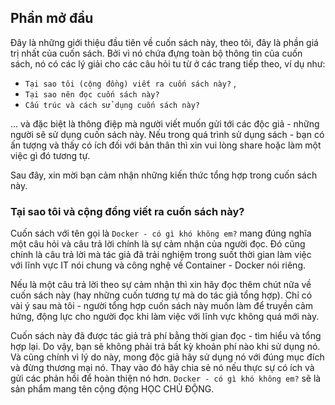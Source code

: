 ## Phần mở đầu

Đây là những giới thiệu đầu tiên về cuốn sách này, theo tôi, đây là phần giá trị nhất của cuốn sách. Bởi vì nó chứa đựng toàn bộ thông tin của cuốn sách, nó có các lý giải cho các câu hỏi tu từ ở các trang tiếp theo, ví dụ như: 
- `Tại sao tôi (cộng đồng) viết ra cuốn sách này?` ,
- `Tại sao nên đọc cuốn sách này? `
- `Cấu trúc và cách sử dụng cuốn sách này?` 

... và đặc biệt là thông điệp mà người viết muốn gửi tới các độc giả - những người sẽ sử dụng cuốn sách này. Nếu trong quá trình sử dụng sách - bạn có ấn tượng và thấy có ích đối với bản thân thì xin vui lòng share hoặc làm một việc gì đó tương tự.

Sau đây, xin mời bạn cảm nhận những kiến thức tổng hợp trong cuốn sách này.

### Tại sao tôi và cộng đồng viết ra cuốn sách này?

Cuốn sách với tên gọi là `Docker - có gì khó không em?` mang đúng nghĩa một câu hỏi và câu trả lời chính là sự cảm nhận của người đọc. Đó cũng chính là câu trả lời mà tác giả đã trải nghiệm trong suốt thời gian làm việc với lĩnh vực IT nói chung và công nghệ về Container - Docker nói riêng.

Nếu là một câu trả lời theo sự cảm nhận thì xin hãy đọc thêm chút nữa về cuốn sách này (hay những cuốn tương tự mà do tác giả tổng hợp). Chỉ có vài ý sau mà tôi - người tổng hợp cuốn sách này muốn làm để truyền cảm hứng, động lực cho người đọc khi làm việc với lĩnh vực không quá mới này.

Cuốn sách này đã được tác giả trả phí bằng thời gian đọc - tìm hiểu và tổng hợp lại. Do vậy, bạn sẽ không phải trả bất kỳ khoản phí nào khi sử dụng nó. Và cũng chính vì lý do này, mong độc giả hãy sử dụng nó với đúng mục đích và đừng thương mại nó. Thay vào đó hãy chia sẻ nó nếu thực sự có ích và gửi các phản hồi để hoàn thiện nó hơn. `Docker - có gì khó không em?` sẽ là sản phẩm mang tên cộng động HỌC CHỦ ĐỘNG.






